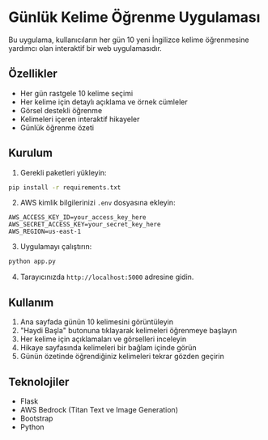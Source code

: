 # Günlük Kelime Öğrenme Uygulaması

Bu uygulama, kullanıcıların her gün 10 yeni İngilizce kelime öğrenmesine yardımcı olan interaktif bir web uygulamasıdır.

## Özellikler

- Her gün rastgele 10 kelime seçimi
- Her kelime için detaylı açıklama ve örnek cümleler
- Görsel destekli öğrenme
- Kelimeleri içeren interaktif hikayeler
- Günlük öğrenme özeti

## Kurulum

1. Gerekli paketleri yükleyin:
```bash
pip install -r requirements.txt
```

2. AWS kimlik bilgilerinizi `.env` dosyasına ekleyin:
```
AWS_ACCESS_KEY_ID=your_access_key_here
AWS_SECRET_ACCESS_KEY=your_secret_key_here
AWS_REGION=us-east-1
```

3. Uygulamayı çalıştırın:
```bash
python app.py
```

4. Tarayıcınızda `http://localhost:5000` adresine gidin.

## Kullanım

1. Ana sayfada günün 10 kelimesini görüntüleyin
2. "Haydi Başla" butonuna tıklayarak kelimeleri öğrenmeye başlayın
3. Her kelime için açıklamaları ve görselleri inceleyin
4. Hikaye sayfasında kelimeleri bir bağlam içinde görün
5. Günün özetinde öğrendiğiniz kelimeleri tekrar gözden geçirin

## Teknolojiler

- Flask
- AWS Bedrock (Titan Text ve Image Generation)
- Bootstrap
- Python 